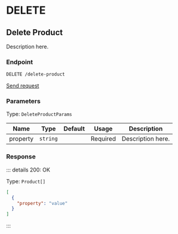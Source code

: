# DELETE

## Delete Product

Description here.

### Endpoint

```sh
DELETE /delete-product
```

[Send request](https://hopp.sh/r/4hjGNhODvoNS '/delete-product')

### Parameters

Type: `DeleteProductParams`

| Name     | Type     | Default | Usage    | Description       |
| -------- | -------- | ------- | -------- | ----------------- |
| property | `string` |         | Required | Description here. |

### Response

::: details 200: OK

Type: `Product[]`

```json
[
  {
    "property": "value"
  }
]
```

:::
